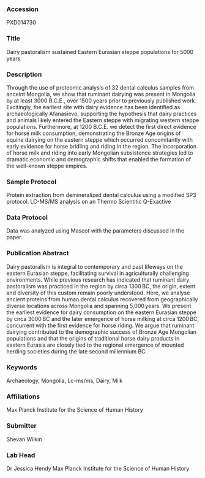 ### Accession
PXD014730

### Title
Dairy pastoralism sustained Eastern Eurasian steppe populations for 5000 years

### Description
Through the use of proteomic analysis of 32 dental calculus samples from anceint Mongolia, we show that ruminant  dairying was present in Mongolia by at least 3000 B.C.E., over 1500 years prior to previously published work. Excitingly, the earliest site with dairy evidence has been identified as archaeologically Afanasievo, supporting the hypothesis that dairy practices and animals likely entered the Eastern steppe with migrating western steppe populations. Furthermore, at 1200 B.C.E. we detect the first direct evidence for horse milk consumption, demonstrating the Bronze Age origins of equine dairying on the eastern steppe which occurred concomitantly with early evidence for horse bridling and riding in the region. The incorporation of horse milk and riding into early Mongolian subsistence strategies led to dramatic economic and demographic shifts that enabled the formation of the well-known steppe empires.

### Sample Protocol
Protein extraction from demineralized dental calculus using a modified SP3 protocol. LC-MS/MS analysis on an Thermo  Scientitic Q-Exactive

### Data Protocol
Data was analyzed using Mascot with the parameters discussed in the paper.

### Publication Abstract
Dairy pastoralism is integral to contemporary and past lifeways on the eastern Eurasian steppe, facilitating survival in agriculturally challenging environments. While previous research has indicated that ruminant dairy pastoralism was practiced in the region by circa 1300&#x2009;BC, the origin, extent and diversity of this custom remain poorly understood. Here, we analyse ancient proteins from human dental calculus recovered from geographically diverse locations across Mongolia and spanning 5,000&#x2009;years. We present the earliest evidence for dairy consumption on the eastern Eurasian steppe by circa 3000&#x2009;BC and the later emergence of horse milking at circa 1200&#x2009;BC, concurrent with the first evidence for horse riding. We argue that ruminant dairying contributed to the demographic success of Bronze Age Mongolian populations and that the origins of traditional horse dairy products in eastern Eurasia are closely tied to the regional emergence of mounted herding societies during the late second millennium BC.

### Keywords
Archaeology, Mongolia, Lc-ms/ms, Dairy, Milk

### Affiliations
Max Planck Institute for the Science of Human History

### Submitter
Shevan Wilkin

### Lab Head
Dr Jessica Hendy
Max Planck Institute for the Science of Human History


